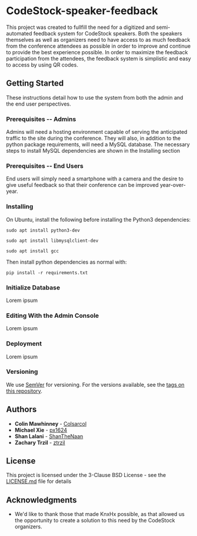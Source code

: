 # CodeStock-speaker-feedback 

This project was created to fullfill the need for a digitized and
semi-automated feedback system for CodeStock speakers. Both the speakers
themselves as well as organizers need to have access to as much feedback from
the conference attendees as possible in order to improve and continue to
provide the best experience possible. In order to maximize the feedback
participation from the attendees, the feedback system is simplistic and easy to
access by using QR codes. 

## Getting Started

These instructions detail how to use the system from both the admin and the end
user perspectives.

### Prerequisites -- Admins

Admins will need a hosting environment capable of serving the anticipated
traffic to the site during the conference. They will also, in addition to the
python package requirements, will need a MySQL database. The necessary steps to 
install MySQL dependencies are shown in the Installing section

### Prerequisites -- End Users

End users will simply need a smartphone with a camera and the desire to give
useful feedback so that their conference can be improved year-over-year. 

### Installing

On Ubuntu, install the following before installing the Python3 dependencies:
```
sudo apt install python3-dev
```
```
sudo apt install libmysqlclient-dev 
```
```
sudo apt install gcc
```

Then install python dependencies as normal with:
```
pip install -r requirements.txt
```

### Initialize Database

Lorem ipsum

### Editing With the Admin Console

Lorem ipsum

### Deployment

Lorem ipsum

### Versioning

We use [SemVer](http://semver.org/) for versioning. For the versions available,
see the [tags on this repository](https://github.com/ShanTheNaan/CodeStock-speaker-feedback/tags). 

## Authors

* **Colin Mawhinney** - [Colsarcol](https://github.com/Colsarcol)
* **Michael Xie** - [px1624](https://github.com/px1624)
* **Shan Lalani** - [ShanTheNaan](https://github.com/ShanTheNaan)
* **Zachary Trzil** - [ztrzil](https://github.com/ztrzil)

## License

This project is licensed under the 3-Clause BSD License - see the
[LICENSE.md](LICENSE.md) file for details

## Acknowledgments

* We'd like to thank those that made KnxHx possible, as that allowed us the
opportunity to create a solution to this need by the CodeStock organizers.
